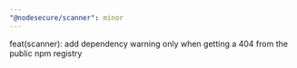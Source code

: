 ```yaml
---
"@nodesecure/scanner": minor
---
```


feat(scanner): add dependency warning only when getting a 404 from the public npm registry
